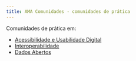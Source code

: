 ```yaml
---
title: AMA Comunidades - comunidades de prática
---
```


Comunidades de prática em:

- [Acessibilidade e Usabilidade Digital](https://amagovpt.github.io/a11y/)
- [Interoperabilidade](https://amagovpt.github.io/i14y/)
- [Dados Abertos](https://amagovpt.github.io/data/)
